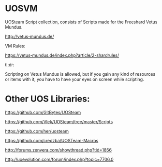 # UOSVM
UOSteam Script collection, consists of Scripts made for the Freeshard Vetus Mundus.

http://vetus-mundus.de/


VM Rules:

https://vetus-mundus.de/index.php?article/2-shardrules/


tl;dr:

Scripting on Vetus Mundus is allowed, but if you gain any kind of resources or items with it, you have to have your eyes on screen while scripting.


# Other UOS Libraries:

https://github.com/GitBytes/UOSteam

https://github.com/Vlek/UOSteam/tree/master/Scripts

https://github.com/her/uosteam

https://github.com/credzba/UOSTeam-Macros

http://forums.zenvera.com/showthread.php?tid=1856

http://uoevolution.com/forum/index.php?topic=7706.0
